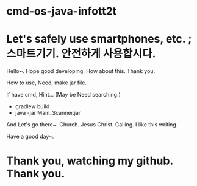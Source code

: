 # cmd-os-java-infott2t
<h1>Let's safely use smartphones, etc. ; 스마트기기. 안전하게 사용합시다. </h1>
<p>
Hello~. Hope good developing. How about this. Thank you.
</p>
<p>
How to use, Need, make jar file.</p>
<p>
If have cmd, Hint... (May be Need searching.)
</p>
<ul>
  <li>gradlew build</li>
  <li>java -jar Main_Scanner.jar</li>
</ul>
<p>
And Let's go there~. Church. Jesus Christ. Calling. I like this writing.
</p>
<p>
Have a good day~.
</p>
<h1>
Thank you, watching my github. Thank you.
</h1>
